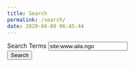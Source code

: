 ```yaml
---
title: Search
permalink: /search/
date: 2020-04-09 06:45:44
---
```


<form action="https://duckduckgo.com/" method="get" class="search" id="eleventy-search"><div class="search-lo lo">
  <div class="lo-c lo-maxgrow"><label for="search-term" class="sr-only">Search Terms</label>
    <input type="search" name="q" id="search-term" value="site:www.aila.ngo " class="search-txt" autocomplete="off"></div>
    <div class="lo-c"><button type="submit" class="search-btn btn-form">Search</button></div></div>
</form>
